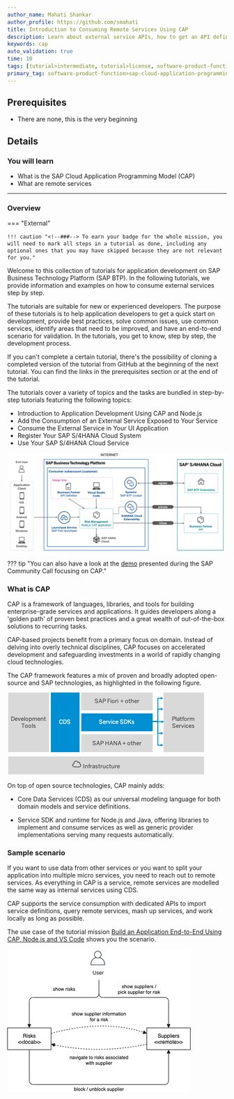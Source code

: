 ```yaml
---
author_name: Mahati Shankar
author_profile: https://github.com/smahati
title: Introduction to Consuming Remote Services Using CAP
description: Learn about external service APIs, how to get an API definition from the SAP API Business Hub, and how to import an API definition to your project.
keywords: cap
auto_validation: true
time: 10
tags: [tutorial>intermediate, tutorial>license, software-product-function>sap-cloud-application-programming-model, programming-tool>node-js, software-product>sap-business-technology-platform, software-product>sap-api-management, software-product>sap-hana-cloud, software-product>sap-s-4hana-cloud]
primary_tag: software-product-function>sap-cloud-application-programming-model
---
```


## Prerequisites
 - There are none, this is the very beginning

## Details
### You will learn
 - What is the SAP Cloud Application Programming Model (CAP)
 - What are remote services
---

### Overview

=== "External"

    !!! caution "<!--###--> To earn your badge for the whole mission, you will need to mark all steps in a tutorial as done, including any optional ones that you may have skipped because they are not relevant for you."

Welcome to this collection of tutorials for application development on SAP Business Technology Platform (SAP BTP). In the following tutorials, we provide information and examples on how to consume external services step by step.

The tutorials are suitable for new or experienced developers. The purpose of these tutorials is to help application developers to get a quick start on development, provide best practices, solve common issues, use common services, identify areas that need to be improved, and have an end-to-end scenario for validation. In the tutorials, you get to know, step by step, the development process.

If you can't complete a certain tutorial, there's the possibility of cloning a completed version of the tutorial from GitHub at the beginning of the next tutorial. You can find the links in the prerequisites section or at the end of the tutorial.

The tutorials cover a variety of topics and the tasks are bundled in step-by-step tutorials featuring the following topics:

- Introduction to Application Development Using CAP and Node.js
- Add the Consumption of an External Service Exposed to Your Service
- Consume the External Service in Your UI Application
- Register Your SAP S/4HANA Cloud System
- Use Your SAP S/4HANA Cloud Service

![Solution Overview](markdown/images/solution_overview.png)

??? tip "You can also have a look at the [demo](https://youtu.be/OQVUkCs7mzY?t=1819) presented during the SAP Community Call focusing on CAP."

### What is CAP

CAP is a framework of languages, libraries, and tools for building enterprise-grade services and applications. It guides developers along a 'golden path' of proven best practices and a great wealth of out-of-the-box solutions to recurring tasks.

CAP-based projects benefit from a primary focus on domain. Instead of delving into overly technical disciplines, CAP focuses on accelerated development and safeguarding investments in a world of rapidly changing cloud technologies.

The CAP framework features a mix of proven and broadly adopted open-source and SAP technologies, as highlighted in the following figure.

![CAP Overview](markdown/images/cap_overview.png)

On top of open source technologies, CAP mainly adds:

- Core Data Services (CDS) as our universal modeling language for both domain models and service definitions.

- Service SDK and runtime for Node.js and Java, offering libraries to implement and consume services as well as generic provider implementations serving many requests automatically.

<!-- [VALIDATE_1] -->

### Sample scenario

If you want to use data from other services or you want to split your application into multiple micro services, you need to reach out to remote services. As everything in CAP is a service, remote services are modelled the same way as internal services using CDS.

CAP supports the service consumption with dedicated APIs to import service definitions, query remote services, mash up services, and work locally as long as possible.

The use case of the tutorial mission [Build an Application End-to-End Using CAP, Node.js and VS Code](https://developers.sap.com/mission.btp-application-cap-e2e.html) shows you the scenario.

![Scenario Overview](markdown/images/ext-service-scenario.png)

